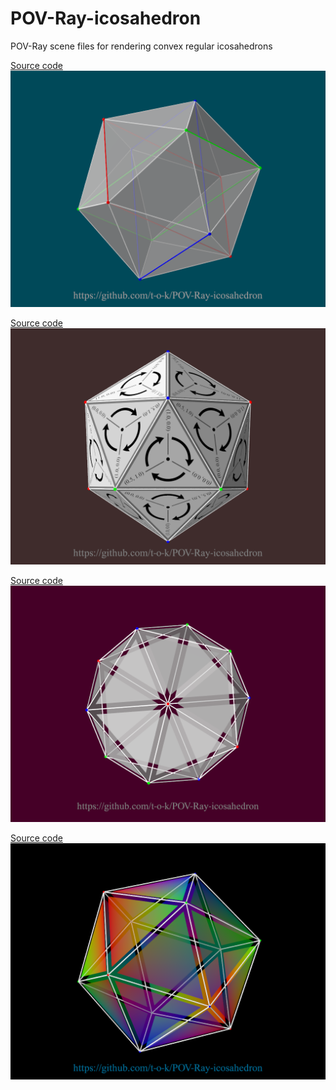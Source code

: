 # POV-Ray-icosahedron
POV-Ray scene files for rendering convex regular icosahedrons

[Source code](Icosahedron_With_Internal_Rectangles.pov)\
![Icosahedron with internal rectangles](Icosahedron_With_Internal_Rectangles.png)

[Source code](Icosahedron_Vertex_Order_Check.pov)\
![Icosahedron with vertex order check](Icosahedron_Vertex_Order_Check.png)

[Source code](Icosahedron.pov)\
![Icosahedron](Icosahedron.png)

[Source code](Icosahedron_Coloured.pov)\
![Coloured icosahedron](Icosahedron_Coloured.png)
